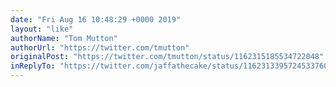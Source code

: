 ```yaml
---
date: "Fri Aug 16 10:48:29 +0000 2019"
layout: "like"
authorName: "Tom Mutton"
authorUrl: "https://twitter.com/tmutton"
originalPost: "https://twitter.com/tmutton/status/1162315185534722048"
inReplyTo: "https://twitter.com/jaffathecake/status/1162313395724533760"
---
```

